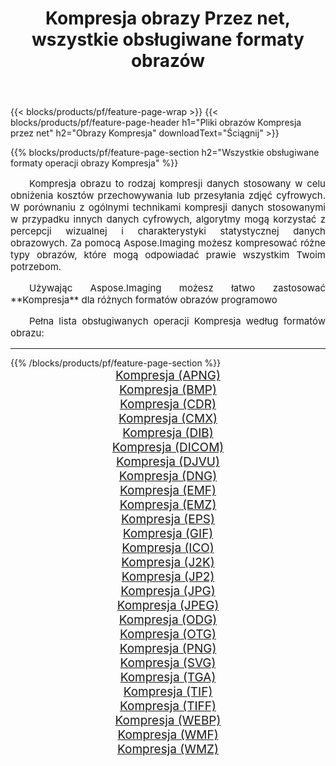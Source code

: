 ﻿---
title: Kompresja obrazy Przez net, wszystkie obsługiwane formaty obrazów 
weight: 3920
url: /pl/net/compress 
lang: pl
langdirlevel: 2
locales: zh-hans,ja,it,ru,de,es,fr,nl,id,lt,pl,pt,vi,tr,ko,zh-hant,ar,hi,th,sv,cs,uk,he
description: Używając Aspose.Imaging możesz łatwo Kompresja obrazy Via net
---

{{< blocks/products/pf/feature-page-wrap >}}
{{< blocks/products/pf/feature-page-header h1="Pliki obrazów Kompresja przez net" h2="Obrazy Kompresja" downloadText="Ściągnij" >}}


{{% blocks/products/pf/feature-page-section  h2="Wszystkie obsługiwane formaty operacji obrazy Kompresja" %}}
<p align="justify" style="text-indent:2em;font-size:15px;">
Kompresja obrazu to rodzaj kompresji danych stosowany w celu obniżenia kosztów przechowywania lub przesyłania zdjęć cyfrowych. W porównaniu z ogólnymi technikami kompresji danych stosowanymi w przypadku innych danych cyfrowych, algorytmy mogą korzystać z percepcji wizualnej i charakterystyki statystycznej danych obrazowych.
Za pomocą Aspose.Imaging możesz kompresować różne typy obrazów, które mogą odpowiadać prawie wszystkim Twoim potrzebom.
</p>
<p align="justify" style="text-indent:2em;font-size:15px;">
Używając Aspose.Imaging możesz łatwo zastosować **Kompresja** dla różnych formatów obrazów programowo
</p>
<p align="justify" style="text-indent:2em;font-size:15px;">
Pełna lista obsługiwanych operacji Kompresja według formatów obrazu:
</p>
<hr/>
{{% /blocks/products/pf/feature-page-section %}}
<div class="container-fluid productfamilypage bg-gray">
    <div class="convertypes bg-gray agp-content section">
        <div class="container">
		<div class="row other-converters" style="gap: 10px;font-size: 19px;text-align:center;">
		    <div class='col-md-2 other-converter remove-lp remove-rp'><a href="/imaging/pl/net/compress/apng" style="padding:15px;">Kompresja (APNG)</a></div><div class='col-md-2 other-converter remove-lp remove-rp'><a href="/imaging/pl/net/compress/bmp" style="padding:15px;">Kompresja (BMP)</a></div><div class='col-md-2 other-converter remove-lp remove-rp'><a href="/imaging/pl/net/compress/cdr" style="padding:15px;">Kompresja (CDR)</a></div><div class='col-md-2 other-converter remove-lp remove-rp'><a href="/imaging/pl/net/compress/cmx" style="padding:15px;">Kompresja (CMX)</a></div><div class='col-md-2 other-converter remove-lp remove-rp'><a href="/imaging/pl/net/compress/dib" style="padding:15px;">Kompresja (DIB)</a></div><div class='col-md-2 other-converter remove-lp remove-rp'><a href="/imaging/pl/net/compress/dicom" style="padding:15px;">Kompresja (DICOM)</a></div><div class='col-md-2 other-converter remove-lp remove-rp'><a href="/imaging/pl/net/compress/djvu" style="padding:15px;">Kompresja (DJVU)</a></div><div class='col-md-2 other-converter remove-lp remove-rp'><a href="/imaging/pl/net/compress/dng" style="padding:15px;">Kompresja (DNG)</a></div><div class='col-md-2 other-converter remove-lp remove-rp'><a href="/imaging/pl/net/compress/emf" style="padding:15px;">Kompresja (EMF)</a></div><div class='col-md-2 other-converter remove-lp remove-rp'><a href="/imaging/pl/net/compress/emz" style="padding:15px;">Kompresja (EMZ)</a></div><div class='col-md-2 other-converter remove-lp remove-rp'><a href="/imaging/pl/net/compress/eps" style="padding:15px;">Kompresja (EPS)</a></div><div class='col-md-2 other-converter remove-lp remove-rp'><a href="/imaging/pl/net/compress/gif" style="padding:15px;">Kompresja (GIF)</a></div><div class='col-md-2 other-converter remove-lp remove-rp'><a href="/imaging/pl/net/compress/ico" style="padding:15px;">Kompresja (ICO)</a></div><div class='col-md-2 other-converter remove-lp remove-rp'><a href="/imaging/pl/net/compress/j2k" style="padding:15px;">Kompresja (J2K)</a></div><div class='col-md-2 other-converter remove-lp remove-rp'><a href="/imaging/pl/net/compress/jp2" style="padding:15px;">Kompresja (JP2)</a></div><div class='col-md-2 other-converter remove-lp remove-rp'><a href="/imaging/pl/net/compress/jpg" style="padding:15px;">Kompresja (JPG)</a></div><div class='col-md-2 other-converter remove-lp remove-rp'><a href="/imaging/pl/net/compress/jpeg" style="padding:15px;">Kompresja (JPEG)</a></div><div class='col-md-2 other-converter remove-lp remove-rp'><a href="/imaging/pl/net/compress/odg" style="padding:15px;">Kompresja (ODG)</a></div><div class='col-md-2 other-converter remove-lp remove-rp'><a href="/imaging/pl/net/compress/otg" style="padding:15px;">Kompresja (OTG)</a></div><div class='col-md-2 other-converter remove-lp remove-rp'><a href="/imaging/pl/net/compress/png" style="padding:15px;">Kompresja (PNG)</a></div><div class='col-md-2 other-converter remove-lp remove-rp'><a href="/imaging/pl/net/compress/svg" style="padding:15px;">Kompresja (SVG)</a></div><div class='col-md-2 other-converter remove-lp remove-rp'><a href="/imaging/pl/net/compress/tga" style="padding:15px;">Kompresja (TGA)</a></div><div class='col-md-2 other-converter remove-lp remove-rp'><a href="/imaging/pl/net/compress/tif" style="padding:15px;">Kompresja (TIF)</a></div><div class='col-md-2 other-converter remove-lp remove-rp'><a href="/imaging/pl/net/compress/tiff" style="padding:15px;">Kompresja (TIFF)</a></div><div class='col-md-2 other-converter remove-lp remove-rp'><a href="/imaging/pl/net/compress/webp" style="padding:15px;">Kompresja (WEBP)</a></div><div class='col-md-2 other-converter remove-lp remove-rp'><a href="/imaging/pl/net/compress/wmf" style="padding:15px;">Kompresja (WMF)</a></div><div class='col-md-2 other-converter remove-lp remove-rp'><a href="/imaging/pl/net/compress/wmz" style="padding:15px;">Kompresja (WMZ)</a></div>
                </div>
        </div>
    </div>
</div>
<br/>
